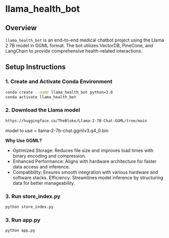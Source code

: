 # llama_health_bot

## Overview
`llama_health_bot` is an end-to-end medical chatbot project using the Llama 2 7B model in GGML format. The bot utilizes VectorDB, PineCone, and LangChain to provide comprehensive health-related interactions.

## Setup Instructions

### 1. Create and Activate Conda Environment

```bash
conda create --name llama_health_bot python=3.8
conda activate llama_health_bot
```

### 2. Download the Llama model 

```bash
https://huggingface.co/TheBloke/Llama-2-7B-Chat-GGML/tree/main
```
model to use = llama-2-7b-chat.ggmlv3.q4_0.bin

**Why Use GGML?**
- Optimized Storage: Reduces file size and improves load times with binary encoding and compression.
- Enhanced Performance: Aligns with hardware architecture for faster data access and inference.
- Compatibility: Ensures smooth integration with various hardware and software stacks.
Efficiency: Streamlines model inference by structuring data for better manageability.

### 3. Run store_index.py
```bash 
python store_index.py
```

### 3. Run app.py
```bash 
python app.py
```
